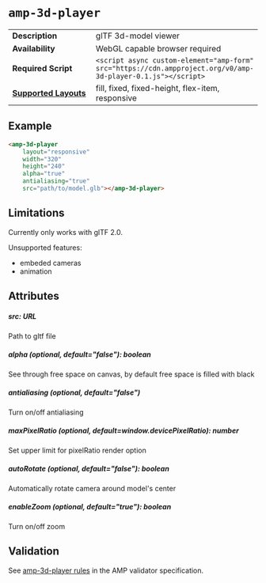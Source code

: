 <!--
Copyright 2018 The AMP HTML Authors. All Rights Reserved.

Licensed under the Apache License, Version 2.0 (the "License");
you may not use this file except in compliance with the License.
You may obtain a copy of the License at

      http://www.apache.org/licenses/LICENSE-2.0

Unless required by applicable law or agreed to in writing, software
distributed under the License is distributed on an "AS-IS" BASIS,
WITHOUT WARRANTIES OR CONDITIONS OF ANY KIND, either express or implied.
See the License for the specific language governing permissions and
limitations under the License.
-->

# <a name="`amp-3d-player`"></a> `amp-3d-player`

<table>
  <tr>
    <td width="40%"><strong>Description</strong></td>
    <td>glTF 3d-model viewer</td>
  </tr>
  <tr>
    <td width="40%"><strong>Availability</strong></td>
    <td>WebGL capable browser required</td>
  </tr>
  <tr>
    <td width="40%"><strong>Required Script</strong></td>
    <td><code>&lt;script async custom-element="amp-form" src="https://cdn.ampproject.org/v0/amp-3d-player-0.1.js">&lt;/script></code></td>
  </tr>
  <tr>
    <td class="col-fourty"><strong><a href="https://www.ampproject.org/docs/guides/responsive/control_layout.html">Supported Layouts</a></strong></td>
    <td>fill, fixed, fixed-height, flex-item, responsive</td>
  </tr>
</table>

## Example
```html
<amp-3d-player
    layout="responsive"
    width="320"
    height="240"
    alpha="true"
    antialiasing="true"
    src="path/to/model.glb"></amp-3d-player>
```

## Limitations
Currently only works with glTF 2.0.

Unsupported features:
- embeded cameras
- animation

## Attributes

##### src: URL
Path to gltf file

##### alpha (optional, default="false"): boolean
See through free space on canvas, by default free space is filled with black

##### antialiasing (optional, default="false")
Turn on/off antialiasing

##### maxPixelRatio (optional, default=window.devicePixelRatio): number 
Set upper limit for pixelRatio render option

##### autoRotate (optional, default="false"): boolean
Automatically rotate camera around model's center

##### enableZoom (optional, default="true"): boolean
Turn on/off zoom


## Validation
See [amp-3d-player rules](https://github.com/ampproject/amphtml/blob/master/extensions/amp-3d-player/validator-amp-3d-player.protoascii) in the AMP validator specification.
